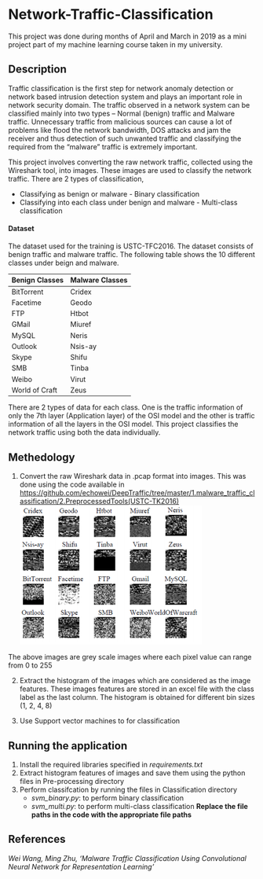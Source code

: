 # Network-Traffic-Classification
 This project was done during months of April and March in 2019 as a mini project part of my machine learning course taken in my university.

## Description

Traffic classification is the first step for network anomaly detection or network based intrusion detection system and plays an important role in network security domain. The traffic observed in a network system can be classified mainly into two types – Normal (benign) traffic and Malware traffic. Unnecessary traffic from malicious sources can cause a lot of problems like flood the network bandwidth, DOS attacks and jam the receiver and thus detection of such unwanted traffic and classifying the required from the “malware” traffic is extremely important.

This project involves converting the raw network traffic, collected using the Wireshark tool, into images. These images are used to classify the network traffic.
There are 2 types of classification,
- Classifying as benign or malware - Binary classification
- Classifying into each class under benign and malware - Multi-class classification

#### Dataset

The dataset used for the training is USTC-TFC2016. The dataset consists of benign traffic and malware traffic. 
The following table shows the 10 different classes under beign and malware.

|Benign Classes |Malware Classes |
|---------------|----------------|
|BitTorrent     |Cridex          |
|Facetime       |Geodo           |
|FTP            |Htbot           |
|GMail          |Miuref          |
|MySQL          |Neris           |
|Outlook        |Nsis-ay         |
|Skype          |Shifu           |
|SMB            |Tinba           |
|Weibo          |Virut           |
|World of Craft |Zeus            |

There are 2 types of data for each class. One is the traffic information of only the 7th layer (Application layer) of the OSI model and the other is
traffic information of all the layers in the OSI model. This project classifies the network traffic using both the data individually.

## Methedology

1. Convert the raw Wireshark data in .pcap format into images. This was done using the code available in https://github.com/echowei/DeepTraffic/tree/master/1.malware_traffic_classification/2.PreprocessedTools(USTC-TK2016)
![Example Image from each class](Images/output_images.PNG)

The above images are grey scale images where each pixel value can range from 0 to 255

2. Extract the histogram of the images which are considered as the image features. These images features are stored in an excel file with the class label as the last column.
The histogram is obtained for different bin sizes (1, 2, 4, 8)

3. Use Support vector machines to for classification

## Running the application

1. Install the required libraries specified in *requirements.txt*
2. Extract histogram features of images and save them using the python files in Pre-processing directory
3. Perform classifcation by running the files in Classification directory
    - *svm_binary.py*: to perform binary classification
    - *svm_multi.py*: to perform multi-class classification
**Replace the file paths in the code with the appropriate file paths**

## References
*Wei Wang, Ming Zhu, ‘Malware Traffic Classification Using Convolutional Neural Network for Representation Learning’* 
